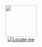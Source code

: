 <div id="header" align="center">
  <img src="https://media.giphy.com/media/M9gbBd9nbDrOTu1Mqx/giphy.gif" width="100"/>
  <div id="badges">
    <a href="https://tanujmahajanoo7.github.io/Longitude-and-Latitude-Finder/">
      <img src="https://img.shields.io/badge/Location-blue?style=for-the-badge&logo=google-maps&logoColor=white" alt="Locate me"/>
    </a>
  </div>
</div>

